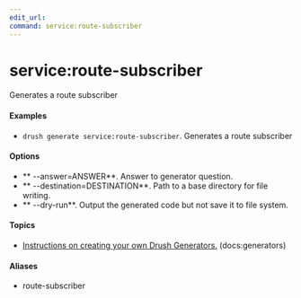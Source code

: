 ```yaml
---
edit_url: 
command: service:route-subscriber
---
```

# service:route-subscriber

Generates a route subscriber

#### Examples

- <code>drush generate service:route-subscriber</code>. Generates a route subscriber

#### Options

- ** --answer=ANSWER**. Answer to generator question.
- ** --destination=DESTINATION**. Path to a base directory for file writing.
- ** --dry-run**. Output the generated code but not save it to file system.

#### Topics

- [Instructions on creating your own Drush Generators.](../../vendor/drush/drush/docs/generators.md) (docs:generators)

#### Aliases

- route-subscriber

